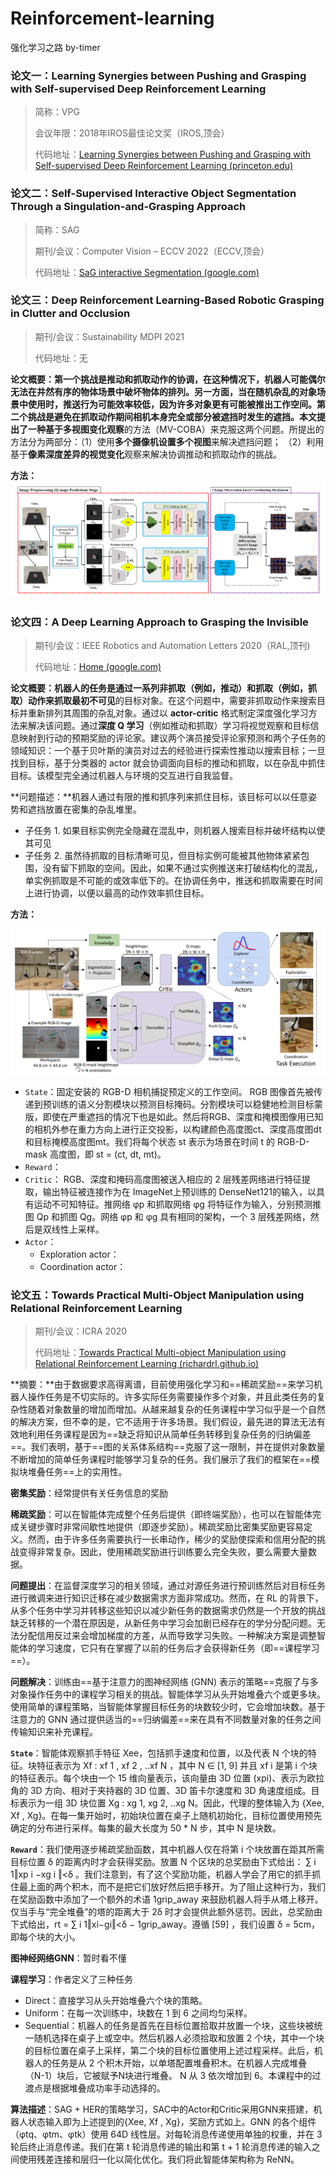 # Reinforcement-learning
强化学习之路 by-timer

### 论文一：Learning Synergies between Pushing and Grasping with Self-supervised Deep Reinforcement Learning

> 简称：VPG
>
> 会议年限：2018年IROS最佳论文奖（IROS,顶会）
>
> 代码地址：[Learning Synergies between Pushing and Grasping with Self-supervised Deep Reinforcement Learning (princeton.edu)](https://vpg.cs.princeton.edu/)



### 论文二：Self-Supervised Interactive Object Segmentation Through a Singulation-and-Grasping Approach

> 简称：SAG
>
> 期刊/会议：Computer Vision – ECCV 2022（ECCV,顶会）
>
> 代码地址：[SaG interactive Segmentation (google.com)](https://sites.google.com/umn.edu/sag-interactive-segmentation?pli=1)



### 论文三：Deep Reinforcement Learning-Based Robotic Grasping in Clutter and Occlusion

> 期刊/会议：Sustainability MDPI 2021
>
> 代码地址：无

**论文概要：**第一个挑战是推动和抓取动作的协调，在这种情况下，机器人可能偶尔无法在井然有序的物体场景中破坏物体的排列。另一方面，当在随机杂乱的对象场景中使用时，推送行为可能效率较低，因为许多对象更有可能被推出工作空间。第二个挑战是避免在抓取动作期间相机本身完全或部分被遮挡时发生的遮挡。本文提出了一种基于**多视图变化观察**的方法（MV-COBA）来克服这两个问题。所提出的方法分为两部分：（1）使用**多个摄像机设置多个视图**来解决遮挡问题； （2）利用基于**像素深度差异的视觉变化**观察来解决协调推动和抓取动作的挑战。

**方法：**![ ](%E8%AE%BA%E6%96%87%E9%98%85%E8%AF%BB.assets/2.png)

### 论文四：A Deep Learning Approach to Grasping the Invisible

> 期刊/会议：IEEE Robotics and Automation Letters 2020（RAL,顶刊)
>
> 代码地址：[Home (google.com)](https://sites.google.com/umn.edu/grasping-invisible)

**论文概要：**机器人的任务是通过一系列非抓取（例如，推动）和抓取（例如，抓取）动作来抓取**最初不可见**的目标对象。在这个问题中，需要非抓取动作来搜索目标并重新排列其周围的杂乱对象。通过以 **actor-critic** 格式制定深度强化学习方法来解决该问题。通过**深度 Q 学习**（例如推动和抓取）学习将视觉观察和目标信息映射到行动的预期奖励的评论家。建议两个演员接受评论家预测和两个子任务的领域知识：一个基于贝叶斯的演员对过去的经验进行探索性推动以搜索目标；一旦找到目标，基于分类器的 actor 就会协调面向目标的推动和抓取，以在杂乱中抓住目标。该模型完全通过机器人与环境的交互进行自我监督。

**问题描述：**机器人通过有限的推和抓序列来抓住目标，该目标可以以任意姿势和遮挡放置在密集的杂乱堆里。

- 子任务 1. 如果目标实例完全隐藏在混乱中，则机器人搜索目标并破坏结构以使其可见
- 子任务 2. 虽然待抓取的目标清晰可见，但目标实例可能被其他物体紧紧包围，没有留下抓取的空间。因此，如果不通过实例推送来打破结构化的混乱，单实例抓取是不可能的或效率低下的。在协调任务中，推送和抓取需要在时间上进行协调，以便以最高的动作效率抓住目标。

**方法：**

![ ](%E8%AE%BA%E6%96%87%E9%98%85%E8%AF%BB.assets/1676019960356.jpg)

- `State`：固定安装的 RGB-D 相机捕捉预定义的工作空间。 RGB 图像首先被传递到预训练的语义分割模块以预测目标掩码。分割模块可以稳健地检测目标蒙版，即使在严重遮挡的情况下也是如此。然后将RGB、深度和掩模图像用已知的相机外参在重力方向上进行正交投影，以构建颜色高度图ct、深度高度图dt和目标掩模高度图mt。我们将每个状态 st 表示为场景在时间 t 的 RGB-D-mask 高度图，即 st = (ct, dt, mt)。
- `Reward`：
- `Critic`： RGB、深度和掩码高度图被送入相应的 2 层残差网络进行特征提取，输出特征被连接作为在 ImageNet上预训练的 DenseNet121的输入，以具有运动不可知特征。推网络 φp 和抓取网络 φg 将特征作为输入，分别预测推图 Qp 和抓图 Qg。网络 φp 和 φg 具有相同的架构，一个 3 层残差网络，然后是双线性上采样。
- `Actor`：
  - Exploration actor：
  - Coordination actor：

### 论文五：Towards Practical Multi-Object Manipulation using Relational Reinforcement Learning

> 期刊/会议：ICRA 2020
>
> 代码地址：[Towards Practical Multi-object Manipulation using Relational Reinforcement Learning (richardrl.github.io)](https://richardrl.github.io/relational-rl/)

**摘要：**由于数据要求高得离谱，目前使用强化学习和==稀疏奖励==来学习机器人操作任务是不切实际的。许多实际任务需要操作多个对象，并且此类任务的复杂性随着对象数量的增加而增加。从越来越复杂的任务课程中学习似乎是一个自然的解决方案，但不幸的是，它不适用于许多场景。我们假设，最先进的算法无法有效地利用任务课程是因为==缺乏将知识从简单任务转移到复杂任务的归纳偏差==。我们表明，基于==图的关系体系结构==克服了这一限制，并在提供对象数量不断增加的简单任务课程时能够学习复杂的任务。我们展示了我们的框架在==模拟块堆叠任务==上的实用性。

**密集奖励**：经常提供有关任务信息的奖励

**稀疏奖励**：可以在智能体完成整个任务后提供（即终端奖励），也可以在智能体完成关键步骤时非常间歇性地提供（即逐步奖励）。稀疏奖励比密集奖励更容易定义。然而，由于许多任务需要执行一长串动作，稀少的奖励使探索和信用分配的挑战变得非常复杂。因此，使用稀疏奖励进行训练要么完全失败，要么需要大量数据。

**问题提出**：在监督深度学习的相关领域，通过对源任务进行预训练然后对目标任务进行微调来进行知识迁移在减少数据需求方面非常成功。然而，在 RL 的背景下，从多个任务中学习并转移这些知识以减少新任务的数据需求仍然是一个开放的挑战缺乏转移的一个潜在原因是，从新任务中学习会加剧已经存在的学分分配问题。无法分配信用反过来会增加梯度的方差，从而导致学习失败。一种解决方案是调整智能体的学习速度，它只有在掌握了以前的任务后才会获得新任务（即==课程学习==）。

**问题解决**：训练由==基于注意力的图神经网络 (GNN) 表示的策略==克服了与多对象操作任务中的课程学习相关的挑战。智能体学习从头开始堆叠六个或更多块。使用简单的课程策略，当智能体掌握目标任务的块数较少时，它会增加块数。基于注意力的 GNN 通过提供适当的==归纳偏差==来在具有不同数量对象的任务之间传输知识来补充课程。

**`State`**：智能体观察抓手特征 Xee，包括抓手速度和位置，以及代表 N 个块的特征。块特征表示为 Xf : xf 1 , xf 2 , ..xf N ，其中 N ∈ [1, 9] 并且 xf i 是第 i 个块的特征表示。每个块由一个 15 维向量表示，该向量由 3D 位置 (xpi)、表示为欧拉角的 3D 方向、相对于夹持器的 3D 位置、3D 笛卡尔速度和 3D 角速度组成。目标表示为一组 3D 块位置 Xg : xg 1, xg 2, ..xg N。因此，代理的整体输入为 {Xee, Xf , Xg}。在每一集开始时，初始块位置在桌子上随机初始化，目标位置使用预先确定的分布进行采样。每集的最大长度为 50 * N 步，其中 N 是块数。

**`Reward`**：我们使用逐步稀疏奖励函数，其中机器人仅在将第 i 个块放置在距其所需目标位置 δ 的距离内时才会获得奖励。放置 N 个区块的总奖励由下式给出： ∑ i 1‖xp i −xg i ‖<δ 。我们注意到，有了这个奖励功能，机器人学会了用它的抓手抓住最上面的两个积木，而不是把它们放好然后把手移开。为了阻止这种行为，我们在奖励函数中添加了一个额外的术语 1grip_away 来鼓励机器人将手从塔上移开。仅当手与“完全堆叠”的塔的距离大于 2δ 时才会提供此额外惩罚。因此，总奖励由下式给出，rt = ∑ i 1‖xi−gi‖<δ − 1grip_away。遵循 [59] ，我们设置 δ = 5cm，即每个块的大小。

**图神经网络GNN**：暂时看不懂

**课程学习**：作者定义了三种任务

- Direct：直接学习从头开始堆叠六个块的策略。
- Uniform：在每一次训练中，块数在 1 到 6 之间均匀采样。
- Sequential：机器人的任务是首先在目标位置拾取并放置一个块，这些块被统一随机选择在桌子上或空中。然后机器人必须拾取和放置 2 个块，其中一个块的目标位置在桌子上采样，第二个块的目标位置使用上述过程采样。此后，机器人的任务是从 2 个积木开始，以单塔配置堆叠积木。在机器人完成堆叠（N-1）块后，它被赋予N块进行堆叠。 N 从 3 依次增加到 6。本课程中的过渡点是根据堆叠成功率手动选择的。

**算法描述**：SAG + HER的策略学习，SAC中的Actor和Critic采用GNN来搭建，机器人状态输入即为上述提到的{Xee, Xf , Xg}，奖励方式如上。GNN 的各个组件（φtq、φtm、φtk）使用 64D 线性层。对每轮消息传递使用单独的权重，并在 3 轮后终止消息传递。我们在第 t 轮消息传递的输出和第 t + 1 轮消息传递的输入之间使用残差连接和层归一化以简化优化。我们将此智能体架构称为 ReNN。

